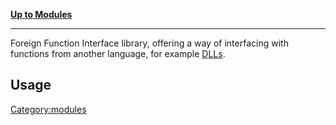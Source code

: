 [**Up to Modules**](:Category:modules "wikilink")

------------------------------------------------------------------------

Foreign Function Interface library, offering a way of interfacing with
functions from another language, for example [DLLs](DLL "wikilink").

Usage
-----

<Category:modules>
